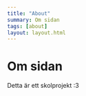 ```yaml
---
title: "About"
summary: Om sidan
tags: [about]
layout: layout.html
---
```


# Om sidan
Detta är ett skolprojekt :3